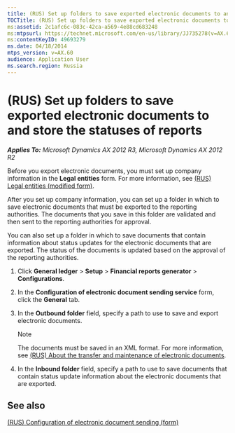 ```yaml
---
title: (RUS) Set up folders to save exported electronic documents to and store the statuses of reports
TOCTitle: (RUS) Set up folders to save exported electronic documents to and store the statuses of reports
ms:assetid: 2c1afc6c-083c-42ca-a569-4e88cd683248
ms:mtpsurl: https://technet.microsoft.com/en-us/library/JJ735278(v=AX.60)
ms:contentKeyID: 49693279
ms.date: 04/18/2014
mtps_version: v=AX.60
audience: Application User
ms.search.region: Russia
---
```


# (RUS) Set up folders to save exported electronic documents to and store the statuses of reports 


_**Applies To:** Microsoft Dynamics AX 2012 R3, Microsoft Dynamics AX 2012 R2_

Before you export electronic documents, you must set up company information in the **Legal entities** form. For more information, see [(RUS) Legal entities (modified form)](https://technet.microsoft.com/en-us/library/jj711352\(v=ax.60\)).

After you set up company information, you can set up a folder in which to save electronic documents that must be exported to the reporting authorities. The documents that you save in this folder are validated and then sent to the reporting authorities for approval.

You can also set up a folder in which to save documents that contain information about status updates for the electronic documents that are exported. The status of the documents is updated based on the approval of the reporting authorities.

1.  Click **General ledger** \> **Setup** \> **Financial reports generator** \> **Configurations**.

2.  In the **Configuration of electronic document sending service** form, click the **General** tab.

3.  In the **Outbound folder** field, specify a path to use to save and export electronic documents.
    

    > [!NOTE]
    > <P>The documents must be saved in an XML format. For more information, see <A href="rus-about-the-transfer-and-maintenance-of-electronic-documents.md">(RUS) About the transfer and maintenance of electronic documents</A>.</P>



4.  In the **Inbound folder** field, specify a path to use to save documents that contain status update information about the electronic documents that are exported.

## See also

[(RUS) Configuration of electronic document sending (form)](https://technet.microsoft.com/en-us/library/jj852144\(v=ax.60\))

  


